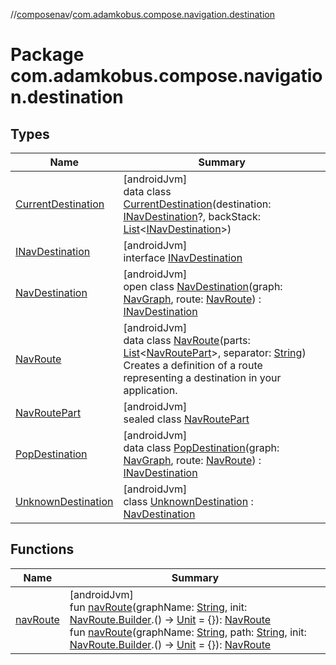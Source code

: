 //[composenav](../../index.md)/[com.adamkobus.compose.navigation.destination](index.md)

# Package com.adamkobus.compose.navigation.destination

## Types

| Name | Summary |
|---|---|
| [CurrentDestination](-current-destination/index.md) | [androidJvm]<br>data class [CurrentDestination](-current-destination/index.md)(destination: [INavDestination](-i-nav-destination/index.md)?, backStack: [List](https://kotlinlang.org/api/latest/jvm/stdlib/kotlin.collections/-list/index.html)&lt;[INavDestination](-i-nav-destination/index.md)&gt;) |
| [INavDestination](-i-nav-destination/index.md) | [androidJvm]<br>interface [INavDestination](-i-nav-destination/index.md) |
| [NavDestination](-nav-destination/index.md) | [androidJvm]<br>open class [NavDestination](-nav-destination/index.md)(graph: [NavGraph](../com.adamkobus.compose.navigation.data/-nav-graph/index.md), route: [NavRoute](-nav-route/index.md)) : [INavDestination](-i-nav-destination/index.md) |
| [NavRoute](-nav-route/index.md) | [androidJvm]<br>data class [NavRoute](-nav-route/index.md)(parts: [List](https://kotlinlang.org/api/latest/jvm/stdlib/kotlin.collections/-list/index.html)&lt;[NavRoutePart](-nav-route-part/index.md)&gt;, separator: [String](https://kotlinlang.org/api/latest/jvm/stdlib/kotlin/-string/index.html))<br>Creates a definition of a route representing a destination in your application. |
| [NavRoutePart](-nav-route-part/index.md) | [androidJvm]<br>sealed class [NavRoutePart](-nav-route-part/index.md) |
| [PopDestination](-pop-destination/index.md) | [androidJvm]<br>data class [PopDestination](-pop-destination/index.md)(graph: [NavGraph](../com.adamkobus.compose.navigation.data/-nav-graph/index.md), route: [NavRoute](-nav-route/index.md)) : [INavDestination](-i-nav-destination/index.md) |
| [UnknownDestination](-unknown-destination/index.md) | [androidJvm]<br>class [UnknownDestination](-unknown-destination/index.md) : [NavDestination](-nav-destination/index.md) |

## Functions

| Name | Summary |
|---|---|
| [navRoute](nav-route.md) | [androidJvm]<br>fun [navRoute](nav-route.md)(graphName: [String](https://kotlinlang.org/api/latest/jvm/stdlib/kotlin/-string/index.html), init: [NavRoute.Builder](-nav-route/-builder/index.md).() -&gt; [Unit](https://kotlinlang.org/api/latest/jvm/stdlib/kotlin/-unit/index.html) = {}): [NavRoute](-nav-route/index.md)<br>fun [navRoute](nav-route.md)(graphName: [String](https://kotlinlang.org/api/latest/jvm/stdlib/kotlin/-string/index.html), path: [String](https://kotlinlang.org/api/latest/jvm/stdlib/kotlin/-string/index.html), init: [NavRoute.Builder](-nav-route/-builder/index.md).() -&gt; [Unit](https://kotlinlang.org/api/latest/jvm/stdlib/kotlin/-unit/index.html) = {}): [NavRoute](-nav-route/index.md) |
